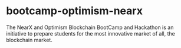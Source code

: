 # bootcamp-optimism-nearx
The NearX and Optimism Blockchain BootCamp and Hackathon is an initiative to prepare students for the most innovative market of all, the blockchain market.
